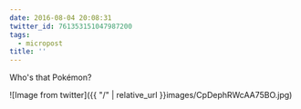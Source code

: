 ```yaml
---
date: 2016-08-04 20:08:31
twitter_id: 761353151047987200
tags:
  - micropost
title: ''
---
```


Who's that Pokémon?

![Image from twitter]({{ "/" | relative_url  }}images/CpDephRWcAA75BO.jpg)
